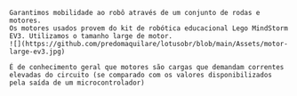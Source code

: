 	Garantimos mobilidade ao robô através de um conjunto de rodas e motores.
	Os motores usados provem do kit de robótica educacional Lego MindStorm EV3. Utilizamos o tamanho large de motor. 
	![](https://github.com/predomaquilare/lotusobr/blob/main/Assets/motor-large-ev3.jpg)
	
    É de conhecimento geral que motores são cargas que demandam correntes elevadas do circuito (se comparado com os valores disponibilizados pela saída de um microcontrolador)